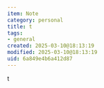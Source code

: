 ```yaml
---
item: Note
category: personal
title: t
tags:
- general
created: 2025-03-10@18:13:19
modified: 2025-03-10@18:13:19
uid: 6a849e4b6a412d87
---
```


t